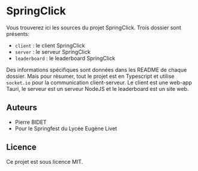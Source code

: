 # SpringClick

Vous trouverez ici les sources du projet SpringClick.
Trois dossier sont présents:
- `client` : le client SpringClick
- `server` : le serveur SpringClick
- `leaderboard` : le leaderboard SpringClick

Des informations spécifiques sont données dans les README de chaque dossier.
Mais pour résumer, tout le projet est en Typescript et utilise `socket.io` pour la communication client-serveur. Le client est une web-app Tauri, le serveur est un serveur NodeJS et le leaderboard est un site web.

## Auteurs
- Pierre BIDET
- Pour le Springfest du Lycée Eugène Livet

## Licence
Ce projet est sous licence MIT.